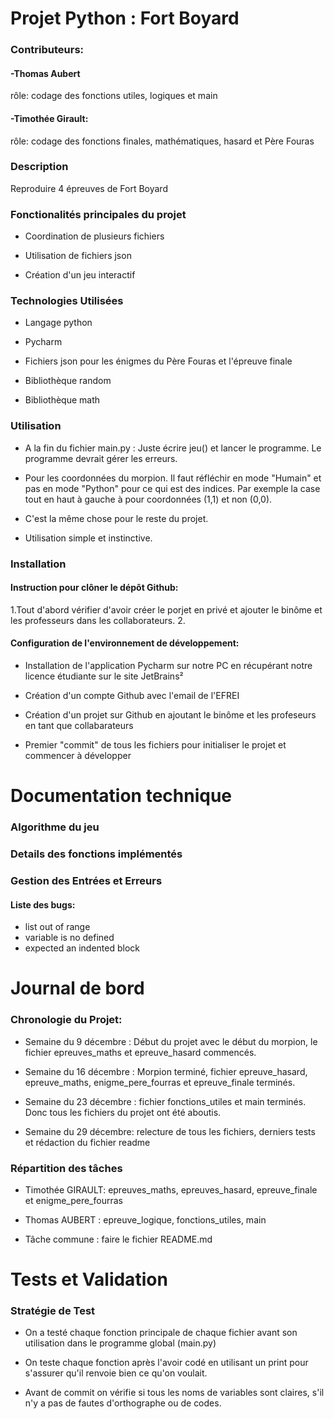 # Projet Python : Fort Boyard
### Contributeurs:
#### -Thomas Aubert
rôle: codage des fonctions utiles, logiques et main
#### -Timothée Girault:
rôle: codage des fonctions finales, mathématiques, hasard et Père Fouras
### Description
Reproduire 4 épreuves de Fort Boyard

### Fonctionalités principales du projet
- Coordination de plusieurs fichiers

- Utilisation de fichiers json

- Création d'un jeu interactif

### Technologies Utilisées
- Langage python	

- Pycharm

- Fichiers json pour les énigmes du Père Fouras et l'épreuve finale

- Bibliothèque random	

- Bibliothèque math

### Utilisation
- A la fin du fichier main.py : Juste écrire jeu() et lancer le programme. Le programme devrait gérer les erreurs.

- Pour les coordonnées du morpion. Il faut réfléchir en mode "Humain" et pas en mode "Python" pour ce qui est des indices. Par exemple la case tout en haut à gauche à pour coordonnées (1,1) et non (0,0).

- C'est la même chose pour le reste du projet.

- Utilisation simple et instinctive.

### Installation

#### Instruction pour clôner le dépôt Github:
1.Tout d'abord vérifier d'avoir créer le porjet en privé et ajouter le binôme et les professeurs dans les collaborateurs.
2.

#### Configuration de l'environnement de développement:
- Installation de l'application Pycharm sur notre PC en récupérant notre licence étudiante sur le site JetBrains²

- Création d'un compte Github avec l'email de l'EFREI

- Création d'un projet sur Github en ajoutant le binôme et les profeseurs en tant que collabarateurs

- Premier "commit" de tous les fichiers pour initialiser le projet et commencer à développer
    
# Documentation technique
### Algorithme du jeu
### Details des fonctions implémentés
### Gestion des Entrées et Erreurs
#### Liste des bugs:
- list out of range
- variable is no defined
- expected an indented block
# Journal de bord
### Chronologie du Projet:
- Semaine du 9 décembre : Début du projet avec le début du morpion, le fichier epreuves_maths et epreuve_hasard commencés.

- Semaine du 16 décembre : Morpion terminé, fichier epreuve_hasard, epreuve_maths, enigme_pere_fourras et epreuve_finale terminés.

- Semaine du 23 décembre : fichier fonctions_utiles et main terminés. Donc tous les fichiers du projet ont été aboutis.
 
- Semaine du 29 décembre: relecture de tous les fichiers, derniers tests et rédaction du fichier readme
### Répartition des tâches
- Timothée GIRAULT: epreuves_maths, epreuves_hasard, epreuve_finale et enigme_pere_fourras

- Thomas AUBERT : epreuve_logique, fonctions_utiles, main

- Tâche commune : faire le fichier README.md
# Tests et Validation
### Stratégie de Test
- On a testé chaque fonction principale de chaque fichier avant son utilisation dans le programme global (main.py)
  
- On teste chaque fonction après l'avoir codé en utilisant un print pour s'assurer qu'il renvoie bien ce qu'on voulait.
  
- Avant de commit on vérifie si tous les noms de variables sont claires, s'il n'y a pas de fautes d'orthographe ou de codes.
